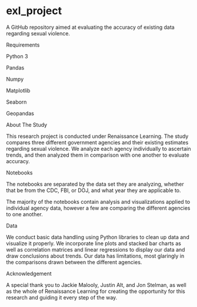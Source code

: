 # exl_project
A GitHub repository aimed at evaluating the accuracy of existing data regarding sexual violence.

Requirements

Python 3

Pandas

Numpy

Matplotlib

Seaborn

Geopandas

About The Study

This research project is conducted under Renaissance Learning. The study compares three different government agencies and their existing estimates regarding sexual violence. We analyze each agency individually to ascertain trends, and then analyzed them in comparison with one another to evaluate accuracy.

Notebooks

The notebooks are separated by the data set they are analyzing, whether that be from the CDC, FBI, or DOJ, and what year they are applicable to.

The majority of the notebooks contain analysis and visualizations applied to individual agency data, however a few are comparing the different agencies to one another.

Data

We conduct basic data handling using Python libraries to clean up data and visualize it properly. We incorporate line plots and stacked bar charts as well as correlation matrices and linear regressions to display our data and draw conclusions about trends. Our data has limitations, most glaringly in the comparisons drawn between the different agencies.

Acknowledgement

A special thank you to Jackie Malooly, Justin Alt, and Jon Stelman, as well as the whole of Renaissance Learning for creating the opportunity for this research and guiding it every step of the way.
